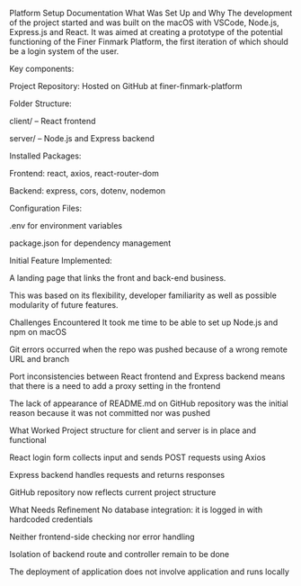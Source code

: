 Platform Setup Documentation
What Was Set Up and Why
The development of the project started and was built on the macOS with VSCode, Node.js, Express.js and React. It was aimed at creating a prototype of the potential functioning of the Finer Finmark Platform, the first iteration of which should be a login system of the user.

Key components:

Project Repository: Hosted on GitHub at finer-finmark-platform

Folder Structure:

client/ – React frontend

server/ – Node.js and Express backend

Installed Packages:

Frontend: react, axios, react-router-dom

Backend: express, cors, dotenv, nodemon

Configuration Files:

.env for environment variables

package.json for dependency management

Initial Feature Implemented:

A landing page that links the front and back-end business.

This was based on its flexibility, developer familiarity as well as possible modularity of future features.

Challenges Encountered
It took me time to be able to set up Node.js and npm on macOS

Git errors occurred when the repo was pushed because of a wrong remote URL and branch

Port inconsistencies between React frontend and Express backend means that there is a need to add a proxy setting in the frontend

The lack of appearance of README.md on GitHub repository was the initial reason because it was not committed nor was pushed

What Worked
Project structure for client and server is in place and functional

React login form collects input and sends POST requests using Axios

Express backend handles requests and returns responses

GitHub repository now reflects current project structure

What Needs Refinement
No database integration: it is logged in with hardcoded credentials

Neither frontend-side checking nor error handling

Isolation of backend route and controller remain to be done

The deployment of application does not involve application and runs locally